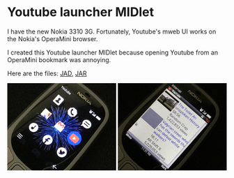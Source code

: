 # Youtube launcher MIDlet

I have the new Nokia 3310 3G. Fortunately, Youtube's mweb UI works on the Nokia's OperaMini browser.

I created this Youtube launcher MIDlet because opening Youtube from an OperaMini bookmark was annoying.

Here are the files: [JAD](https://raw.githubusercontent.com/woodie/youtube/master/dist/Youtube), [JAR](https://raw.githubusercontent.com/woodie/youtube/master/dist/Youtube)

<img src="https://raw.githubusercontent.com/woodie/youtube/master/docs/icons.png" width="250"> <img
     src="https://raw.githubusercontent.com/woodie/youtube/master/docs/youtube.png" width="250">

